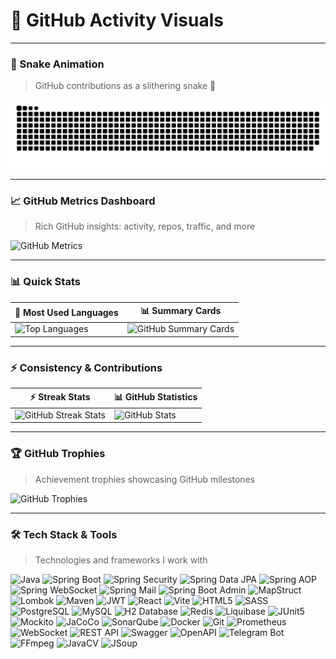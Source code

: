 # 🧩 GitHub Activity Visuals
---

### 🐍 Snake Animation
> GitHub contributions as a slithering snake 🐍

![GitHub Snake Animation](https://raw.githubusercontent.com/Opanasenko-Mykhailo/github-activity-visuals/output/github-snake.svg)

---

### 📈 GitHub Metrics Dashboard
> Rich GitHub insights: activity, repos, traffic, and more

![GitHub Metrics](https://raw.githubusercontent.com/Opanasenko-Mykhailo/github-activity-visuals/output/metrics.svg)

---

### 📊 Quick Stats

| 🌟 Most Used Languages | 📊 Summary Cards |
|------------------------|------------------|
| ![Top Languages](https://raw.githubusercontent.com/Opanasenko-Mykhailo/github-activity-visuals/output/top-languages.svg) | ![GitHub Summary Cards](https://raw.githubusercontent.com/Opanasenko-Mykhailo/github-activity-visuals/output/github_dark/0-profile-details.svg) |

---

### ⚡ Consistency & Contributions

| ⚡ Streak Stats | 📊 GitHub Statistics |
|-----------------|----------------------|
| ![GitHub Streak Stats](https://raw.githubusercontent.com/Opanasenko-Mykhailo/github-activity-visuals/output/streak-stats.svg) | ![GitHub Stats](https://raw.githubusercontent.com/Opanasenko-Mykhailo/github-activity-visuals/output/github-stats.svg) |

---

### 🏆 GitHub Trophies
> Achievement trophies showcasing GitHub milestones

![GitHub Trophies](https://raw.githubusercontent.com/Opanasenko-Mykhailo/github-activity-visuals/output/trophies.svg)

---

### 🛠️ Tech Stack & Tools
> Technologies and frameworks I work with

![Java](https://img.shields.io/badge/java-%23ED8B00.svg?style=for-the-badge&logo=openjdk&logoColor=white)
![Spring Boot](https://img.shields.io/badge/spring%20boot-%236DB33F.svg?style=for-the-badge&logo=spring&logoColor=white)
![Spring Security](https://img.shields.io/badge/spring%20security-%236DB33F.svg?style=for-the-badge&logo=spring&logoColor=white)
![Spring Data JPA](https://img.shields.io/badge/spring%20data%20jpa-%236DB33F.svg?style=for-the-badge&logo=spring&logoColor=white)
![Spring AOP](https://img.shields.io/badge/spring%20aop-%236DB33F.svg?style=for-the-badge&logo=spring&logoColor=white)
![Spring WebSocket](https://img.shields.io/badge/spring%20websocket-%236DB33F.svg?style=for-the-badge&logo=spring&logoColor=white)
![Spring Mail](https://img.shields.io/badge/spring%20mail-%236DB33F.svg?style=for-the-badge&logo=spring&logoColor=white)
![Spring Boot Admin](https://img.shields.io/badge/spring%20boot%20admin-%236DB33F.svg?style=for-the-badge&logo=spring&logoColor=white)
![MapStruct](https://img.shields.io/badge/mapstruct-%23FF6600.svg?style=for-the-badge&logo=java&logoColor=white)
![Lombok](https://img.shields.io/badge/Lombok-BC4521?style=for-the-badge&logo=lombok&logoColor=white)
![Maven](https://img.shields.io/badge/Apache%20Maven-C71A36?style=for-the-badge&logo=Apache%20Maven&logoColor=white)
![JWT](https://img.shields.io/badge/JWT-black?style=for-the-badge&logo=JSON%20web%20tokens)
![React](https://img.shields.io/badge/react-%2320232a.svg?style=for-the-badge&logo=react&logoColor=%2361DAFB)
![Vite](https://img.shields.io/badge/vite-%23646CFF.svg?style=for-the-badge&logo=vite&logoColor=white)
![HTML5](https://img.shields.io/badge/html5-%23E34F26.svg?style=for-the-badge&logo=html5&logoColor=white)
![SASS](https://img.shields.io/badge/SASS-hotpink.svg?style=for-the-badge&logo=SASS&logoColor=white)
![PostgreSQL](https://img.shields.io/badge/postgresql-%23316192.svg?style=for-the-badge&logo=postgresql&logoColor=white)
![MySQL](https://img.shields.io/badge/mysql-%2300f.svg?style=for-the-badge&logo=mysql&logoColor=white)
![H2 Database](https://img.shields.io/badge/H2-018bff?style=for-the-badge&logo=h2&logoColor=white)
![Redis](https://img.shields.io/badge/redis-%23DD0031.svg?style=for-the-badge&logo=redis&logoColor=white)
![Liquibase](https://img.shields.io/badge/liquibase-%232962FF.svg?style=for-the-badge&logo=liquibase&logoColor=white)
![JUnit5](https://img.shields.io/badge/junit5-%2325A162.svg?style=for-the-badge&logo=junit5&logoColor=white)
![Mockito](https://img.shields.io/badge/mockito-%23FF6600.svg?style=for-the-badge&logo=java&logoColor=white)
![JaCoCo](https://img.shields.io/badge/JaCoCo-ED8B00?style=for-the-badge&logo=java&logoColor=white)
![SonarQube](https://img.shields.io/badge/SonarQube-black?style=for-the-badge&logo=sonarqube&logoColor=4E9BCD)
![Docker](https://img.shields.io/badge/docker-%230db7ed.svg?style=for-the-badge&logo=docker&logoColor=white)
![Git](https://img.shields.io/badge/git-%23F05033.svg?style=for-the-badge&logo=git&logoColor=white)
![Prometheus](https://img.shields.io/badge/Prometheus-E6522C?style=for-the-badge&logo=Prometheus&logoColor=white)
![WebSocket](https://img.shields.io/badge/websocket-%23010101.svg?style=for-the-badge&logo=socketdotio&logoColor=white)
![REST API](https://img.shields.io/badge/rest%20api-%23000000.svg?style=for-the-badge&logo=fastapi&logoColor=white)
![Swagger](https://img.shields.io/badge/-Swagger-%23Clojure?style=for-the-badge&logo=swagger&logoColor=white)
![OpenAPI](https://img.shields.io/badge/OpenAPI-6BA539?style=for-the-badge&logo=openapi-initiative&logoColor=white)
![Telegram Bot](https://img.shields.io/badge/telegram%20bot-%2326A5E4.svg?style=for-the-badge&logo=telegram&logoColor=white)
![FFmpeg](https://img.shields.io/badge/FFmpeg-007808?style=for-the-badge&logo=ffmpeg&logoColor=white)
![JavaCV](https://img.shields.io/badge/JavaCV-ED8B00?style=for-the-badge&logo=java&logoColor=white)
![JSoup](https://img.shields.io/badge/JSoup-43853d?style=for-the-badge&logo=java&logoColor=white)